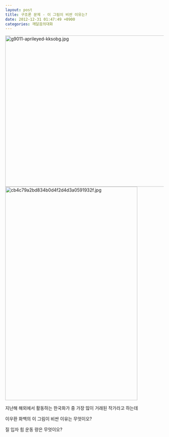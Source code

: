 ```yaml
---
layout: post
title: 구조론 문제 - 이 그림이 비싼 이유는?
date: 2012-12-31 01:47:49 +0900
categories: 깨달음의대화
---
```

<img alt="g9011-aprileyed-kksobg.jpg" src="assets/attach/images/198/399/308/g9011-aprileyed-kksobg.jpg" width="600" height="480" />

  


 <img alt="cb4c79a2bd834b0d4f2d4d3a0591932f.jpg" src="assets/attach/images/198/399/308/cb4c79a2bd834b0d4f2d4d3a0591932f.jpg" width="420" height="678" />  


  


지난해 해외에서 활동하는 한국화가 중 가장 많이 거래된 작가라고 하는데

이우환 화백의 이 그림이 비싼 이유는 무엇이오?

  


질 입자 힘 운동 량은 무엇이오?
